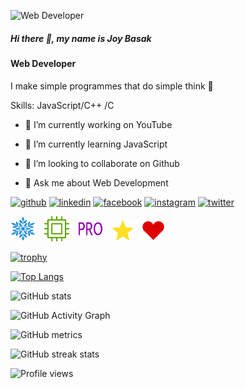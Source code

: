 ![Web Developer](https://images.app.goo.gl/uiT4gDz8EWE3aMnd8)

##### Hi there 👋, my name is Joy Basak

#### Web Developer



I make simple programmes that do simple think 👀

Skills: JavaScript/C++ /C 

- 🔭 I’m currently working on YouTube  

- 🌱 I’m currently learning JavaScript 

- 👯 I’m looking to collaborate on Github  

- 💬 Ask me about Web Development 

[<img src='https://cdn.jsdelivr.net/npm/simple-icons@3.0.1/icons/github.svg' alt='github' height='40'>](https://github.com/joybasak1)  [<img src='https://cdn.jsdelivr.net/npm/simple-icons@3.0.1/icons/linkedin.svg' alt='linkedin' height='40'>](https://www.linkedin.com/in/joybasak/)  [<img src='https://cdn.jsdelivr.net/npm/simple-icons@3.0.1/icons/facebook.svg' alt='facebook' height='40'>](https://www.facebook.com/joybasak321)  [<img src='https://cdn.jsdelivr.net/npm/simple-icons@3.0.1/icons/instagram.svg' alt='instagram' height='40'>](https://www.instagram.com/joybasak49/)  [<img src='https://cdn.jsdelivr.net/npm/simple-icons@3.0.1/icons/twitter.svg' alt='twitter' height='40'>](https://twitter.com/joybasak095)  

<a href='https://archiveprogram.github.com/'><img src='https://raw.githubusercontent.com/acervenky/animated-github-badges/master/assets/acbadge.gif' width='40' height='40'></a> <a href='https://docs.github.com/en/developers'><img src='https://raw.githubusercontent.com/acervenky/animated-github-badges/master/assets/devbadge.gif' width='40' height='40'></a> <a href='https://github.com/pricing'><img src='https://raw.githubusercontent.com/acervenky/animated-github-badges/master/assets/pro.gif' width='40' height='40'></a> <a href='https://stars.github.com/'><img src='https://raw.githubusercontent.com/acervenky/animated-github-badges/master/assets/starbadge.gif' width='35' height='35'></a> <a href='https://docs.github.com/en/github/supporting-the-open-source-community-with-github-sponsors'><img src='https://raw.githubusercontent.com/acervenky/animated-github-badges/master/assets/sponsorbadge.gif' width='35' height='35'></a> 

[![trophy](https://github-profile-trophy.vercel.app/?username=joybasak1)](https://github.com/ryo-ma/github-profile-trophy)

[![Top Langs](https://github-readme-stats.vercel.app/api/top-langs/?username=joybasak1)](https://github.com/anuraghazra/github-readme-stats)

![GitHub stats](https://github-readme-stats.vercel.app/api?username=joybasak1&show_icons=true&count_private=true)  

![GitHub Activity Graph](https://activity-graph.herokuapp.com/graph?username=joybasak1)  

![GitHub metrics](https://metrics.lecoq.io/joybasak1)  

![GitHub streak stats](https://streak-stats.demolab.com/?user=joybasak1)  

![Profile views](https://gpvc.arturio.dev/joybasak1)  

